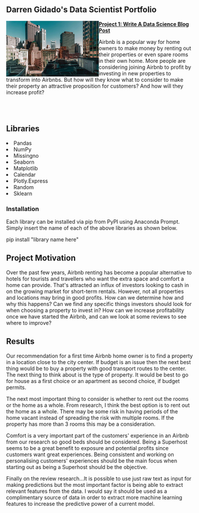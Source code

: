 ## Darren Gidado's Data Scientist Portfolio

<!-- Project 1 -->

<a href="https://github.com/ags911/udacity-dsnd/blob/main/predicting_airbnb_prices_in_boston.ipynb"><img align="left" width="250" height="150" img src="images/apartments-for-rent-in-boston.jpg"><a/> **[Project 1: Write A Data Science Blog Post](https://github.com/ags911/udacity-dsnd/blob/main/predicting_airbnb_prices_in_boston.ipynb)**

Airbnb is a popular way for home owners to make money by renting out their properties or even spare rooms in their own home. 
More people are considering joining Airbnb to profit by investing in new properties to transform into Airbnbs. 
But how will they know what to consider to make their property an attractive proposition for customers? And how will they increase profit?

<br></br>

<h2>Libraries</h2>

<li>Pandas</li>
<li>NumPy</li>
<li>Missingno</li>
<li>Seaborn</li>
<li>Matplotlib</li>
<li>Calendar</li>
<li>Plotly.Express</li>
<li>Random</li>
<li>Sklearn</li>

<h3>Installation</h3>

Each library can be installed via pip from PyPI using Anaconda Prompt. Simply insert the name of each of the above libraries as shown below.

pip install "library name here"

<h2>Project Motivation</h2>
 
Over the past few years, Airbnb renting has become a popular alternative to hotels for tourists and travellers who want the extra space and comfort a home can provide. That's attracted an influx of investors looking to cash in on the growing market for short-term rentals. However, not all properties and locations may bring in good profits. How can we determine how and why this happens? Can we find any specific things investors should look for when  choosing a property to invest in? How can we increase profitability once we have started the Airbnb, and can we look at some reviews to see where to improve?
  
<h2>Results</h2>
  
Our recommendation for a first time Airbnb home owner is to find a property in a location close to the city center. If budget is an issue then the next best thing would be to buy a property with good transport routes to the center. The next thing to think about is the type of property. It would be best to go for house as a first choice or an apartment as second choice, if budget permits.

The next most important thing to consider is whether to rent out the rooms or the home as a whole. From research, I think the best option is to rent out the home as a whole. There may be some risk in having periods of the home vacant instead of spreading the risk with multiple rooms. If the property has more than 3 rooms this may be a consideration.

Comfort is a very important part of the customers' experience in an Airbnb from our research so good beds should be considered. Being a Superhost seems to be a great benefit to exposure and potential profits since customers want great experiences. Being consistent and working on personalising customers' experiences should be the main focus when starting out as being a Superhost should be the objective. 
  
Finally on the review research...It is possible to use just raw text as input for making predictions but the most important factor is being able to extract relevant features from the data. I would say it should be used as a complimentary source of data in order to extract more machine learning features to increase the predictive power of a current model.
